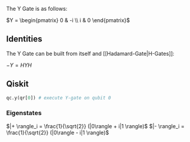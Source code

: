 The Y Gate is as follows:

$Y = \begin{pmatrix}  0 & -i \\  i & 0  \end{pmatrix}$
## Identities

The Y Gate can be built from itself and [[Hadamard-Gate|H-Gates]]:

$-Y = HYH$

## Qiskit

```python
qc.y(qr[0]) # execute Y-gate on qubit 0
```

### Eigenstates
$|+ \rangle_i = \frac{1}{\sqrt{2}} (|0\rangle + i|1 \rangle)$
$|- \rangle_i = \frac{1}{\sqrt{2}} (|0\rangle - i|1 \rangle)$